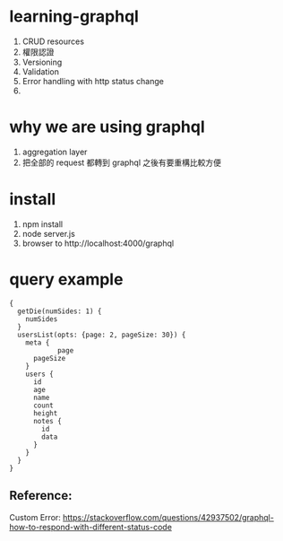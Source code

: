 # learning-graphql
1. CRUD resources
1. 權限認證
1. Versioning
1. Validation
1. Error handling with http status change
1. 

# why we are using graphql
1. aggregation layer
1. 把全部的 request 都轉到 graphql 之後有要重構比較方便



# install
1. npm install
1. node server.js
1. browser to http://localhost:4000/graphql

# query example
```
{
  getDie(numSides: 1) {
    numSides
  }
  usersList(opts: {page: 2, pageSize: 30}) {
    meta {
			page
      pageSize
    }
    users {
      id
      age
      name
      count
      height
      notes {
        id
        data
      }
    }
  }
}
```


## Reference:
Custom Error: https://stackoverflow.com/questions/42937502/graphql-how-to-respond-with-different-status-code